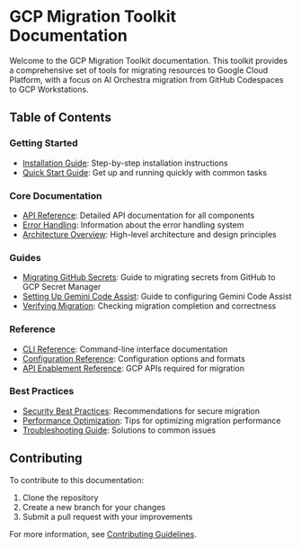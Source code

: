 # GCP Migration Toolkit Documentation

Welcome to the GCP Migration Toolkit documentation. This toolkit provides a comprehensive set of tools for migrating resources to Google Cloud Platform, with a focus on AI Orchestra migration from GitHub Codespaces to GCP Workstations.

## Table of Contents

### Getting Started

- [Installation Guide](installation.md): Step-by-step installation instructions
- [Quick Start Guide](quick_start.md): Get up and running quickly with common tasks

### Core Documentation

- [API Reference](api_reference.md): Detailed API documentation for all components
- [Error Handling](error_handling.md): Information about the error handling system
- [Architecture Overview](../README.md): High-level architecture and design principles

### Guides

- [Migrating GitHub Secrets](migrate_github_secrets.md): Guide to migrating secrets from GitHub to GCP Secret Manager
- [Setting Up Gemini Code Assist](setup_gemini.md): Guide to configuring Gemini Code Assist
- [Verifying Migration](verify_migration.md): Checking migration completion and correctness

### Reference

- [CLI Reference](cli_reference.md): Command-line interface documentation
- [Configuration Reference](configuration_reference.md): Configuration options and formats
- [API Enablement Reference](api_enablement_reference.md): GCP APIs required for migration

### Best Practices

- [Security Best Practices](security_best_practices.md): Recommendations for secure migration
- [Performance Optimization](performance_optimization.md): Tips for optimizing migration performance
- [Troubleshooting Guide](troubleshooting_guide.md): Solutions to common issues

## Contributing

To contribute to this documentation:

1. Clone the repository
2. Create a new branch for your changes
3. Submit a pull request with your improvements

For more information, see [Contributing Guidelines](../CONTRIBUTING.md).
